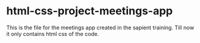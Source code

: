 # html-css-project-meetings-app
This is the file for the meetings app created in the sapient training. Till now it only contains html css of the code.
